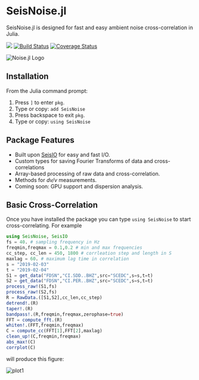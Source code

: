 # SeisNoise.jl
SeisNoise.jl is designed for fast and easy ambient noise cross-correlation in Julia.

 [![](https://img.shields.io/badge/docs-latest-blue.svg)](https://tclements.github.io/SeisNoise.jl/latest) [![Build Status](https://travis-ci.org/tclements/SeisNoise.jl.svg?branch=master)](https://travis-ci.org/tclements/SeisNoise.jl) [![Coverage Status](https://coveralls.io/repos/github/tclements/SeisNoise.jl/badge.svg?branch=master)](https://coveralls.io/github/tclements/SeisNoise.jl?branch=master)

 ![Noise.jl Logo](/docs/src/assets/logo.png)

## Installation
From the Julia command prompt:
1. Press `]` to enter `pkg`.
2. Type or copy: `add SeisNoise`
3. Press backspace to exit `pkg`.
4. Type or copy: `using SeisNoise`

## Package Features
  - Built upon [SeisIO](https://seisio.readthedocs.io/en/latest/) for easy and fast I/O.
  - Custom types for saving Fourier Transforms of data and cross-correlations
  - Array-based processing of raw data and cross-correlation.
  - Methods for *dv/v* measurements.
  - Coming soon: GPU support and dispersion analysis.

## Basic Cross-Correlation
Once you have installed the package you can type `using SeisNoise` to start
cross-correlating. For example

```Julia
using SeisNoise, SeisIO
fs = 40. # sampling frequency in Hz
freqmin,freqmax = 0.1,0.2 # min and max frequencies 
cc_step, cc_len = 450, 1800 # corrleation step and length in S
maxlag = 60. # maximum lag time in correlation
s = "2019-02-03"
t = "2019-02-04"
S1 = get_data("FDSN","CI.SDD..BHZ",src="SCEDC",s=s,t=t)
S2 = get_data("FDSN","CI.PER..BHZ",src="SCEDC",s=s,t=t)
process_raw!(S1,fs)
process_raw!(S2,fs)
R = RawData.([S1,S2],cc_len,cc_step)
detrend!.(R)
taper!.(R)
bandpass!.(R,freqmin,freqmax,zerophase=true)
FFT = compute_fft.(R)
whiten!.(FFT,freqmin,freqmax)
C = compute_cc(FFT[1],FFT[2],maxlag)
clean_up!(C,freqmin,freqmax)
abs_max!(C)
corrplot(C)
```
will produce this figure:

![plot1](/docs/src/assets/xcorr-example.png)
